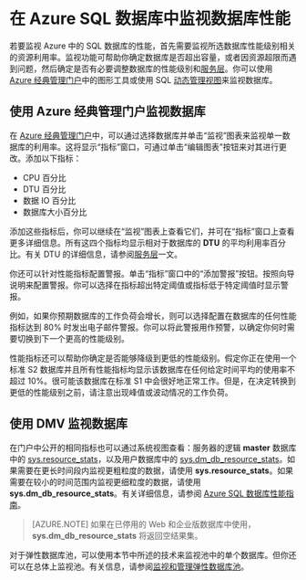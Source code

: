 <properties
	pageTitle="在 Azure SQL 数据库中监视数据库性能 | Azure"
	description="了解使用 Azure 工具和动态管理视图监视数据库时可用的选项。"
	keywords="数据库监视,云数据库性能"
	services="sql-database"
	documentationCenter=""
	authors="carlrabeler"
	manager="jhubbard"
	editor=""/>

<tags
	ms.service="sql-database"
	ms.date="07/06/2016"
	wacn.date="08/15/2016"/>

# 在 Azure SQL 数据库中监视数据库性能
若要监视 Azure 中的 SQL 数据库的性能，首先需要监视所选数据库性能级别相关的资源利用率。监视功能可帮助你确定数据库是否超出容量，或者因资源超限而遇到问题，然后确定是否有必要调整数据库的性能级别和[服务层](/documentation/articles/sql-database-service-tiers/)。你可以使用 [Azure 经典管理门户](https://manage.windowsazure.cn)中的图形工具或使用 SQL [动态管理视图](https://msdn.microsoft.com/zh-cn/library/ms188754.aspx)来监视数据库。

## 使用 Azure 经典管理门户监视数据库

在 [Azure 经典管理门户](https://manage.windowsazure.cn)中，可以通过选择数据库并单击“监视”图表来监视单一数据库的利用率。这将显示“指标”窗口，可通过单击“编辑图表”按钮来对其进行更改。添加以下指标：

- CPU 百分比
- DTU 百分比
- 数据 IO 百分比
- 数据库大小百分比

添加这些指标后，你可以继续在“监视”图表上查看它们，并可在“指标”窗口上查看更多详细信息。所有这四个指标均显示相对于数据库的 **DTU** 的平均利用率百分比。有关 DTU 的详细信息，请参阅[服务层](/documentation/articles/sql-database-service-tiers/)一文。


你还可以针对性能指标配置警报。单击“指标”窗口中的“添加警报”按钮。按照向导说明来配置警报。你可以选择在指标超出特定阈值或指标低于特定阈值时显示警报。

例如，如果你预期数据库的工作负荷会增长，则可以选择配置在数据库的任何性能指标达到 80% 时发出电子邮件警报。你可以将此警报用作预警，以确定你何时需要切换到下一个更高的性能级别。

性能指标还可以帮助你确定是否能够降级到更低的性能级别。假定你正在使用一个标准 S2 数据库并且所有性能指标均显示该数据库在任何给定时间平均的使用率不超过 10%。很可能该数据库在标准 S1 中会很好地正常工作。但是，在决定转换到更低的性能级别之前，请注意出现峰值或波动情况的工作负荷。

## 使用 DMV 监视数据库

在门户中公开的相同指标也可以通过系统视图查看：服务器的逻辑 **master** 数据库中的 [sys.resource\_stats](https://msdn.microsoft.com/zh-cn/library/dn269979.aspx)，以及用户数据库中的 [sys.dm\_db\_resource\_stats](https://msdn.microsoft.com/zh-cn/library/dn800981.aspx)。如果需要在更长时间段内监视更粗粒度的数据，请使用 **sys.resource\_stats**。如果需要在较小的时间范围内监视更细粒度的数据，请使用 **sys.dm\_db\_resource\_stats**。有关详细信息，请参阅 [Azure SQL 数据库性能指南](/documentation/articles/sql-database-performance-guidance/#monitoring-resource-use-with-sysresourcestats)。

>[AZURE.NOTE] 如果在已停用的 Web 和企业版数据库中使用，**sys.dm\_db\_resource\_stats** 将返回空结果集。

对于弹性数据库池，可以使用本节中所述的技术来监视池中的单个数据库。但你还可以在总体上监视池。有关信息，请参阅[监视和管理弹性数据库池](/documentation/articles/sql-database-elastic-pool-manage-powershell/)。

<!---HONumber=Mooncake_0808_2016-->
